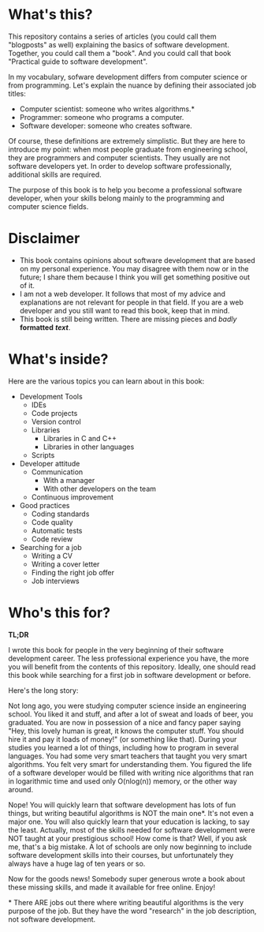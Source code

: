 # What's this?
This repository contains a series of articles (you could call them "blogposts" as well) explaining the basics of software development. Together, you could call them a "book". And you could call that book "Practical guide to software development".

In my vocabulary, sofware development differs from computer science or from programming. Let's explain the nuance by defining their associated job titles:
* Computer scientist: someone who writes algorithms.&ast;
* Programmer: someone who programs a computer.
* Software developer: someone who creates software.

Of course, these definitions are extremely simplistic. But they are here to introduce my point: when most people graduate from engineering school, they are programmers and computer scientists. They usually are not software developers yet. In order to develop software professionally, additional skills are required.

The purpose of this book is to help you become a professional software developer, when your skills belong mainly to the programming and computer science fields.

# Disclaimer
* This book contains opinions about software development that are based on my personal experience. You may disagree with them now or in the future; I share them because I think you will get something positive out of it.
* I am not a web developer. It follows that most of my advice and explanations are not relevant for people in that field. If you are a web developer and you still want to read this book, keep that in mind.
* This book is still being written. There are missing pieces and *badly* **formatted** *__text__*.

# What's inside?
Here are the various topics you can learn about in this book:
* Development Tools
  * IDEs
  * Code projects
  * Version control
  * Libraries
    * Libraries in C and C++
    * Libraries in other languages
  * Scripts
* Developer attitude
  * Communication
    * With a manager
    * With other developers on the team
  * Continuous improvement
* Good practices
  * Coding standards
  * Code quality
  * Automatic tests
  * Code review
* Searching for a job
  * Writing a CV
  * Writing a cover letter
  * Finding the right job offer
  * Job interviews


# Who's this for?
**TL;DR**

I wrote this book for people in the very beginning of their software development career. The less professional experience you have, the more you will benefit from the contents of this repository. Ideally, one should read this book while searching for a first job in software development or before.

Here's the long story:

Not long ago, you were studying computer science inside an engineering school. You liked it and stuff, and after a lot of sweat and loads of beer, you graduated. You are now in possession of a nice and fancy paper saying "Hey, this lovely human is great, it knows the computer stuff. You should hire it and pay it loads of money!" (or something like that). During your studies you learned a lot of things, including how to program in several languages. You had some very smart teachers that taught you very smart algorithms. You felt very smart for understanding them. You figured the life of a software developer would be filled with writing nice algorithms that ran in logarithmic time and used only O(nlog(n)) memory, or the other way around.

Nope! You will quickly learn that software development has lots of fun things, but writing beautiful algorithms is NOT the main one&ast;. It's not even a major one. You will also quickly learn that your education is lacking, to say the least. Actually, most of the skills needed for software development were NOT taught at your prestigious school! How come is that? Well, if you ask me, that's a big mistake. A lot of schools are only now beginning to include software development skills into their courses, but unfortunately they always have a huge lag of ten years or so.

Now for the goods news! Somebody super generous wrote a book about these missing skills, and made it available for free online. Enjoy!

&ast; There ARE jobs out there where writing beautiful algorithms is the very purpose of the job. But they have the word "research" in the job description, not software development.